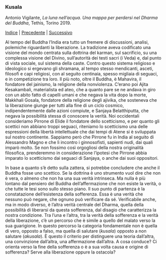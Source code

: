 <link rel="stylesheet" href="../assets/style.css">

### Kusala

Antonio Vigilante, _La luna nell’acqua. Una mappa per perdersi nel Dharma del Buddha_, Tethis, Torino 2019.

[Indice](index.md) | [Precedente](la-zattera.md) | [Successivo](qui.md)

Al tempo del Buddha l’India era tutto un fremere di discussioni, analisi, polemiche riguardanti la liberazione. La tradizione aveva codificato una visione del mondo centrata sulla dottrina del karman, sul sacrificio, su una complessa visione del Divino, sull’autorità dei testi sacri (i Veda) e, dal punto di vista sociale, sul sistema della caste. Contro questo sistema religioso e ideologico si ergevano gli shramana, al tempo stesso mendicanti, asceti, filosofi e capi religiosi, con al seguito centinaia, spesso migliaia di seguaci, e in competizione tra loro. Il più noto, oltre il Buddha, è Mahavira, il fondatore del jainismo, la religione della nonviolenza. C’erano poi Ajita Kesakambali, materialista ed ateo, che a quanto pare se ne andava in giro con un abito fatto di capelli umani e che negava la vita dopo la morte, Makkhali Gosala, fondatore della religione degli ajivika, che sosteneva che la liberazione giunge per tutti alla fine di un ciclo cosmico, indipendentemente dalle azioni compiute, e Sanjaya Belatthiputta, che negava la possibilità stessa di conoscere la verità. Noi occidentali consideriamo Pirrone di Elide il fondatore dello scetticismo, e per quanto gli scettici non abbiano troppi seguaci, riteniamo lo scetticismo una delle espressioni della libertà intellettuale che dai tempi di Atene si è sviluppata sul nostro continente. Sappiamo però che Pirrone fu in India al seguito di Alessandro Magno e che lì incontro i ginnosofisti, sapienti nudi, dai quali imparò molto. Se non fossimo così orgogliosi della nostra originalità filosofica, prenderemmo in considerazione l’ipotesi che Pirrone abbia imparato lo scetticismo dai seguaci di Sanjaya, o anche dai suoi oppositori.

In base a quanto s’è detto sulla zattera, si potrebbe concludere che anche il Buddha fosse uno scettico. Se la dottrina è uno strumento vuol dire che non è vera, o almeno che non ha una sua verità intrinseca. Ma nulla è più lontano dal pensiero del Buddha dell’affermazione che non esiste la verità, o che tutte le tesi sono sullo stesso piano. Il suo punto di partenza è la constatazione dell’esistenza della sofferenza. Essa è una verità che nessuno può negare, che ognuno può verificare da sé. Verificabile anche, ma in modo diverso, è l’altra verità centrale del Dharma, quella della possibilità di liberarsi da questa sofferenza, dal disagio che caratterizza la nostra condizione. Tra l’una e l’altra, tra la verità della sofferenza e la verità della liberazione, c’è un percorso che è simile a quello del malato verso la sua guarigione. In questo percorso la categoria fondamentale non è quella di vero, opposto a falso, ma quella di salutare (_kusala_) opposto a non salutare (_akusala_). È questo il criterio per distinguere una teoria dall’altra, una convinzione dall’altra, una affermazione dall’altra. A cosa conduce? Ci orienta verso la fine della sofferenza o è a sua volta causa e origine di sofferenza? Serve alla liberazione oppure la ostacola?
